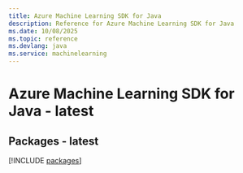 ```yaml
---
title: Azure Machine Learning SDK for Java
description: Reference for Azure Machine Learning SDK for Java
ms.date: 10/08/2025
ms.topic: reference
ms.devlang: java
ms.service: machinelearning
---
```

# Azure Machine Learning SDK for Java - latest
## Packages - latest
[!INCLUDE [packages](machine-learning-index.md)]